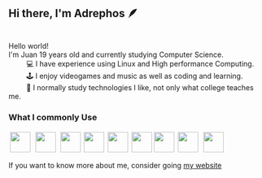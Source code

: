 ## Hi there, I'm Adrephos 🪶
<br>
Hello world! <br>
I'm Juan 19 years old and currently studying Computer Science.
<br>
&ensp;&ensp;&ensp;&ensp;&ensp;💻 I have experience using Linux and High performance Computing.<br>
&ensp;&ensp;&ensp;&ensp;&ensp;🕹️ I enjoy videogames and music as well as coding and learning.<br>
&ensp;&ensp;&ensp;&ensp;&ensp;🧠 I normally study technologies I like, not only what college teaches me.<br>

### What I commonly Use

<div>
	<img src="https://upload.wikimedia.org/wikipedia/commons/thumb/3/3a/Neovim-mark.svg/1680px-Neovim-mark.svg.png" style="width: auto; height: 40px; padding: 3px;"/>
	<img src="https://upload.wikimedia.org/wikipedia/commons/thumb/a/a5/Archlinux-icon-crystal-64.svg/1200px-Archlinux-icon-crystal-64.svg.png" style="width: 40px; height: 40px; padding: 3px;"/>
	<img src="https://cdn.jsdelivr.net/gh/devicons/devicon/icons/go/go-original.svg" style="width: 40px; height: 40px; padding: 2px;"/> 
	<img src="https://cdn.jsdelivr.net/gh/devicons/devicon/icons/firebase/firebase-plain.svg" style="width: 40px; height: 40px"/>
	<img src="https://cdn.jsdelivr.net/gh/devicons/devicon/icons/python/python-plain.svg" style="width: 40px; height: 40px; padding: 3px"/>
	<img src="https://cdn.jsdelivr.net/gh/devicons/devicon/icons/react/react-original.svg" style="width: 40px; height: 40px"/>
	<img src="https://cdn.jsdelivr.net/gh/devicons/devicon/icons/cplusplus/cplusplus-original.svg" style="width: 40px; height: 40px"/>
	<img src="https://cdn.jsdelivr.net/gh/devicons/devicon/icons/typescript/typescript-original.svg" style="width: 40px; height: 40px; padding: 3px;"/>
	<img src="https://cdn.jsdelivr.net/gh/devicons/devicon/icons/git/git-original.svg" style="width: 40px; height: 40px; padding: 3px;"/>
</div>

If you want to know more about me, consider going [my website](https://adrephos.com)

